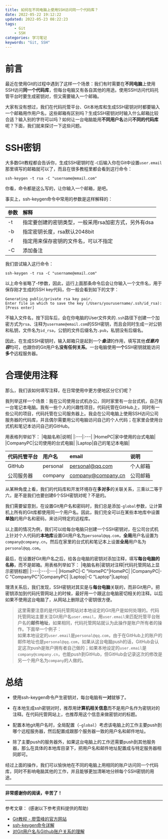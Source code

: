 ```yaml
---
title: 如何在不同电脑上使用SSH访问同一个代码库？
date: 2022-05-22 19:12:22
updated: 2022-05-23 08:22:23
tags:
    - Git
    - SSH
categories: 学习笔记
keywords: "Git, SSH"
---
```

# 前言
最近在使用Git的过程中遇到了这样一个场景：我们有时需要在**不同电脑**上使用SSH访问**同一个代码库**，但每台电脑又有各自其他的用途。使用SSH访问代码托管平台时要生成密钥对，但又需要输入一个邮箱。

大家有没有想过，我们在代码托管平台、Git本地库和生成SSH密钥对时都要输入一个邮箱用作用户名，这些邮箱有区别吗？生成SSH密钥对时输入什么邮箱比较合适？输入别的字符可以吗？如何让一台电脑能用**不同用户名**访问**不同的代码库**呢？下面，我们就来探讨一下这些问题。

# SSH密钥
大多数Git教程都会告诉你，生成SSH密钥时在`-C`后输入你在Git中设置`user.email`那里填写的邮箱就可以了，而且在很多教程里都会看到这行命令：
```
ssh-keygen -t rsa -C "username@email.com"
```
你看，命令都是这么写的，让你输入一个邮箱，是吧。

事实上，ssh-keygen命令中常用的参数是这样解释的：

|参数|解释|
|:---|:---|
|-t|指定要创建的密钥类型，一般采用rsa加密方式，另外有dsa|
|-b|指定密钥长度，rsa默认2048bit|
|-f|指定用来保存密钥的文件名，可以不指定|
|-C|添加备注|

我们尝试输入这行命令：
```
ssh-keygen -t rsa -C "username@email.com"
```
以上命令省略了-f参数，因此，运行上面那条命令后会让你输入一个文件名，用于保存刚才生成的SSH key代码，你一般会看到如下的文字：
```
Generating public/private rsa key pair.
Enter file in which to save the key (/Users/yourusername/.ssh/id_rsa): [Press enter]
```
不输入文件名，按下回车后，会在你电脑的User文件夹的`.ssh`路径下创建一个加密方式为`rsa`、注释为`username@email.com`的SSH密钥，而且会同时生成一对公钥和私钥，文件名为`id_rsa`，公钥的文件后缀名为`.pub`，私钥没有后缀名。

因此，在生成SSH密钥时，输入邮箱只是起到一个***备注***的作用，填写其他***任意内容***均可，也跟你的Git用户名**没有任何关系**。一台电脑使用**一个**SSH密钥就能访问**多个**远程服务器。

# 合理使用注释
那么，我们该如何填写注释，在日常使用中更方便地区分它们呢？

我列举这样一个场景：我在公司使用台式机办公，同时家里有一台台式机，自己有一台笔记本电脑。我有一些个人的兴趣性项目，代码托管在GitHub上，同时有一些公司的项目，代码托管在公司服务器上。我会在公司电脑上使用SSH访问公司服务器的代码库，并且偶尔需要用公司电脑访问自己的个人代码；在家里会使用台式机和笔记本访问自己的GitHub。

用表格列举如下：
|电脑名称|说明|
|:---|:---|
|HomePC|家中使用的台式电脑|
|CompanyPC|公司使用的台式电脑|
|Laptop|自己的笔记本电脑|

|代码托管平台|用户名|email|说明|
|:---|:---|:---|:---|
|GitHub|personal|personal@qq.com|个人邮箱|
|公司服务器|company|company@company.cn|公司邮箱|

从某种角度上看，我们的代码库和开发环境存在**多对多**的关联关系，三乘以二等于六，是不是我们也要创建6个SSH密钥对呢？不是的。

我们需要留意到，在设置Git用户名和密码时，我们总是添加`-global`参数，让计算机上所有的Git库都使用同一个用户名。因此，我们完全可以在某些本地库中设置**单独**的用户名和密码，来访问特定的远程库。

以上面的情况为例，我们可以给每台电脑只创建一个SSH密钥对，在公司台式机上针对个人代码的**本地库**设置Git用户名为`personal@qq.com`，**全局**用户名设置为`company@company.cn`，然后在家里的台式机和笔记本上设置**全局**用户名为`personal@qq.com`。

最后，在设置好Git用户名之后，给各台电脑的密钥对添加注释，填写**每台电脑的名称**，而不是邮箱。用表格列举如下：
|电脑名称|密钥对注释|代码托管网站上显示密钥标题|
|:---|:---|:---|
|HomePC|-C "HomePC"|HomePC|
|CompanyPC|-C "CompanyPC"|CompanyPC|
|Laptop|-C "Laptop"|Laptop|

理清关系后，我们发现，SSH密钥对其实是与**每台电脑**关联的，而非Git用户。把密钥添加到代码托管网站上的时候，最好用一个跟这台电脑密切相关的注释。以后如果不使用这台电脑了，从网站上删除这个密钥很方便。
> 这里需要注意的是代码托管网站对本地设定的Git用户是如何处理的。代码托管网站主要关注Git用户名`user.email`，用`user.email`来匹配托管平台账户名的**邮件地址**，如果相同，代码托管网站就认为此操作是账户所有者的操作。下面举一个例子：  
如果本地设定的`user.email`是`personal@qq.com`，由于在GitHub上的账户的邮件地址也是`personal@qq.com`，如果从这台电脑push的话，GitHub会认定这次push是账户拥有者自己做的；如果本地设定的`user.email`是`company@company.cn`，也能push到GitHub，但GitHub会记录这次的修改是另一个用户名为`company`的人做的。

# 总结
- 使用ssh-keygen命令产生密钥对，每台电脑有**一对**就够了。

- 在本地生成ssh密钥对时，推荐用**计算机相关信息**而不是用户名作为密钥对的注释。在代码托管网站上，也推荐用这个信息来做密钥对的标题。

- 配置本地git用户名时，全局配置（`–global`）考虑该电脑上的工作主要push到哪个远程服务器，然后配置成跟那个服务器一致的用户名和邮件地址。

- 除了主要push的服务器外，如果这台电脑上的工作还需要push到其他服务器，那么在具体的本地库目录下，把用户名和邮件地址配置成与特定服务器相同即可。

经过上面的操作，我们可以愉快地在不同的电脑上用相同的账户访问同一个代码库，同时不影响电脑其他的工作，并且能够更加清晰地分辨每个SSH密钥的用途。

---
**非常感谢你的阅读，辛苦了！**

---
参考文章： (感谢以下参考资料提供的帮助)
- [Git教程 - 廖雪峰的官方网站](https://www.liaoxuefeng.com/wiki/896043488029600)
- [ssh-keygen命令详解](https://blog.csdn.net/qq_40932679/article/details/117487540)
- [对Git用户名与Github账户关系的理解](https://blog.csdn.net/belongtocode/article/details/100716812)
